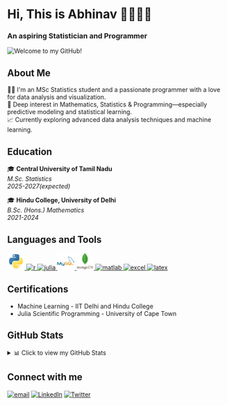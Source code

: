 <h1 align="left">Hi, This is Abhinav 👋👨🏻‍💻</h1>
<h3 align="left">An aspiring Statistician and Programmer</h3>

<p align="left">
  <img src="https://readme-typing-svg.herokuapp.com?font=Fira+Code&size=22&pause=1000&color=0e75b6&center=true&vCenter=true&width=435&lines=Welcome+to+my+GitHub!" alt="Welcome to my GitHub!" />
</p>

## About Me
👨‍💻 I'm an MSc Statistics student and a passionate programmer with a love for data analysis and visualization.  
🔢 Deep interest in Mathematics, Statistics & Programming—especially predictive modeling and statistical learning.  
📈 Currently exploring advanced data analysis techniques and machine learning.

## Education
🎓 **Central University of Tamil Nadu**  
*M.Sc. Statistics*  
*2025-2027(expected)*

🎓 **Hindu College, University of Delhi**  
*B.Sc. (Hons.) Mathematics*  
*2021-2024*

## Languages and Tools
<p align="left">
<a href="https://www.python.org" target="_blank" rel="noreferrer"> <img src="https://raw.githubusercontent.com/devicons/devicon/master/icons/python/python-original.svg" alt="python" width="40" height="40"/> </a>
<a href="https://www.r-project.org/" target="_blank" rel="noreferrer"> <img src="https://www.r-project.org/Rlogo.png" alt="r" width="40" height="40"/> </a>
<a href="https://julialang.org/" target="_blank" rel="noreferrer"> <img src="https://upload.wikimedia.org/wikipedia/commons/1/1f/Julia_Programming_Language_Logo.svg" alt="julia" width="40" height="40"/> </a>
<a href="https://www.mysql.com/" target="_blank" rel="noreferrer"> <img src="https://raw.githubusercontent.com/devicons/devicon/master/icons/mysql/mysql-original-wordmark.svg" alt="mysql" width="40" height="40"/> </a>
<a href="https://www.mongodb.com/" target="_blank" rel="noreferrer"> <img src="https://raw.githubusercontent.com/devicons/devicon/master/icons/mongodb/mongodb-original-wordmark.svg" alt="mongodb" width="40" height="40"/> </a>
<a href="https://www.mathworks.com/products/matlab.html" target="_blank" rel="noreferrer"> <img src="https://upload.wikimedia.org/wikipedia/commons/2/21/Matlab_Logo.png" alt="matlab" width="40" height="40"/> </a>
<a href="https://www.microsoft.com/en-us/microsoft-365/excel" target="_blank" rel="noreferrer"> <img src="https://upload.wikimedia.org/wikipedia/commons/7/73/Microsoft_Excel_2013-2019_logo.svg" alt="excel" width="40" height="40"/> </a>
<a href="https://www.latex-project.org/" target="_blank" rel="noreferrer"> <img src="https://upload.wikimedia.org/wikipedia/commons/9/92/LaTeX_logo.svg" alt="latex" width="40" height="40"/> </a>
</p>

## Certifications

- Machine Learning - IIT Delhi and Hindu College
- Julia Scientific Programming - University of Cape Town


## GitHub Stats
<details>
  <summary>📊 Click to view my GitHub Stats</summary>
  <p align="left">
    <img src="https://github-profile-summary-cards.vercel.app/api/cards/profile-details?username=abhinavpurushu&theme=radical" alt="Profile Details" />
    <img src="https://github-profile-summary-cards.vercel.app/api/cards/repos-per-language?username=abhinavpurushu&theme=radical" alt="Top Languages by Repo" />
    <img src="https://github-profile-summary-cards.vercel.app/api/cards/most-commit-language?username=abhinavpurushu&theme=radical" alt="Top Languages by Commit" />
    <img src="https://github-profile-summary-cards.vercel.app/api/cards/stats?username=abhinavpurushu&theme=radical" alt="GitHub Stats" />
    <img src="https://github-profile-summary-cards.vercel.app/api/cards/productive-time?username=abhinavpurushu&theme=radical&utcOffset=5" alt="Productive Time" />
  </p>
</details>

## Connect with me
<p align="left">
<a href="mailto:abhinavpurushu@outlook.com" target="blank"><img align="center" src="https://cdn.jsdelivr.net/npm/simple-icons@3.0.1/icons/gmail.svg" alt="email" height="30" width="40" /></a>
<a href="https://linkedin.com/in/abhinavpurushu" target="blank"><img align="center" src="https://cdn.jsdelivr.net/npm/simple-icons@3.0.1/icons/linkedin.svg" alt="LinkedIn" height="30" width="40" /></a>
<a href="https://twitter.com/abhinavpurushu" target="blank"><img align="center" src="https://cdn.jsdelivr.net/npm/simple-icons@3.0.1/icons/twitter.svg" alt="Twitter" height="30" width="40" /></a>
</p>
